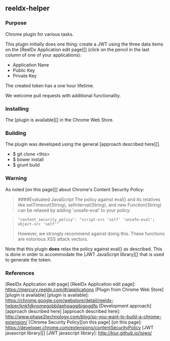 ## reeldx-helper

### Purpose

Chrome plugin for various tasks.

This plugin initially does one thing: create a JWT using the three data items on the [ReelDx Application edit page][] (click on the pencil in the last column of one of your applications): 

- Application Nane
- Public Key
- Private Key

The created token has a one hour lifetime.

We welcome pull requests with additional functionality.

### Installing

The [plugin is available][] in the Chrome Web Store.

### Building

The plugin was developed using the general [approach described here][].

- $ git clone \<this\>
- $ bower install
- $ grunt build 

### Warning

As noted [on this page][] about Chrome's Content Security Policy:


>####Evaluated JavaScript
>The policy against eval() and its relatives like setTimeout(String), setInterval(String), and new Function(String) can be relaxed by adding 'unsafe-eval' to your policy:

>```
>"content_security_policy": "script-src 'self' 'unsafe-eval'; object-src 'self'"
>```
>
>However, we strongly recommend against doing this. These functions are notorious XSS attack vectors.


Note that this plugin **does** relax the policy against eval() as described.
This is done in order to accommodate the [JWT JavaScript library][] that is used to generate the token.

### References

[ReelDx Application edit page]
[ReelDx Application edit page]: https://mercury.reeldx.com/#/applications
[Plugin from Chrome Web Store][plugin is available]
[plugin is available]: https://chrome.google.com/webstore/detail/reeldx-helper/knkfdknomegobbjlaehpaggjbigpgdfp
[Development approach][approach described here]
[approach described here]: http://www.phase2technology.com/blog/so-you-want-to-build-a-chrome-extension/
[Chrome Security Policy][on this page]
[on this page]: https://developer.chrome.com/extensions/contentSecurityPolicy
[JWT javascript library][]
[JWT javascript library]: http://kjur.github.io/jsjws/

